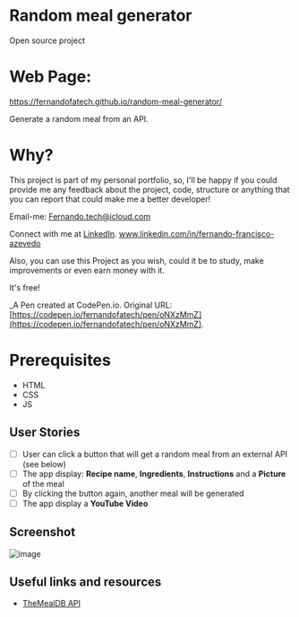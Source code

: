 # Random meal generator

 Open source project

# Web Page:
https://fernandofatech.github.io/random-meal-generator/
 
 Generate a random meal from an API.
 
 # Why? 
 
 This project is part of my personal portfolio, so, I'll be happy if you could provide me any feedback about the project, code, structure or anything that you can report that could make me a better developer!
 
Email-me: Fernando.tech@icloud.com

Connect with me at [LinkedIn](https://www.linkedin.com/in/fernando-francisco-azevedo/).
www.linkedin.com/in/fernando-francisco-azevedo

Also, you can use this Project as you wish, could it be to study, make improvements or even earn money with it.

It's free!
 
 _A Pen created at CodePen.io. Original URL: [https://codepen.io/fernandofatech/pen/oNXzMmZ](https://codepen.io/fernandofatech/pen/oNXzMmZ).
 
# Prerequisites
- HTML
- CSS
- JS 
 
## User Stories

- [ ] User can click a button that will get a random meal from an external API (see below)
- [ ] The app display: **Recipe name**, **Ingredients**, **Instructions** and a **Picture** of the meal
- [ ] By clicking the button again, another meal will be generated
- [ ] The app display a **YouTube Video**

## Screenshot

![image](https://user-images.githubusercontent.com/39699305/75021686-b4946480-548c-11ea-988d-f0732e170315.png)

## Useful links and resources

- [TheMealDB API](https://www.themealdb.com)

